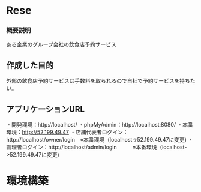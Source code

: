 # Rese
### 概要説明
ある企業のグループ会社の飲食店予約サービス
## 作成した目的
外部の飲食店予約サービスは手数料を取られるので自社で予約サービスを持ちたい。
## アプリケーションURL
・開発環境：http://localhost/
・phpMyAdmin：http://localhost:8080/
・本番環境：http://52.199.49.47
・店舗代表者ログイン：http://localhost/owner/login　※本番環境（localhost->52.199.49.47に変更)
・管理者ログイン：http://localhost/admin/login　　　※本番環境（localhost->52.199.49.47に変更)
# 環境構築
